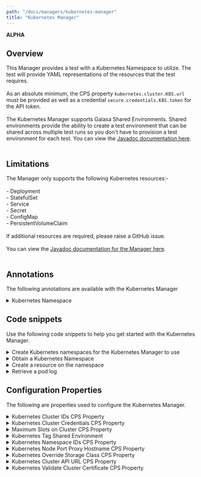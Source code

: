 ```yaml
---
path: "/docs/managers/kubernetes-manager"
title: "Kubernetes Manager"
---
```


**ALPHA**

## Overview
This Manager provides a test with a Kubernetes Namespace to utilize. The test will provide YAML representations of the resources that the test requires. <br><br> As an absolute minimum, the CPS property <code>kubernetes.cluster.K8S.url</code> must be provided as well as a credential <code>secure.credentials.K8S.token</code> for the API token. <br><br> The Kubernetes Manager supports Galasa Shared Environments. Shared environments provide  the ability to create a test environment that can be shared across multiple test runs  so you don't have to provision a test environment for each test. You can view the <a href="https://javadoc.galasa.dev/dev/galasa/cicsts/package-summary.html" target="_blank" rel="noopener noreferrer"> Javadoc documentation here</a>. <br><br>

## Limitations
The Manager only supports the following Kubernetes resources:-<br> <br> - Deployment<br> - StatefulSet<br> - Service<br> - Secret<br> - ConfigMap<br> - PersistentVolumeClaim<br> <br> If additional resources are required, please raise a GitHub issue.<br><br> You can view the <a href="https://javadoc.galasa.dev/dev/galasa/kubernetes/package-summary.html">Javadoc documentation for the Manager here</a>. <br><br>


## Annotations

The following annotations are available with the Kubernetes Manager
<details>
<summary>Kubernetes Namespace</summary>

| Annotation: | Kubernetes Namespace |
| --------------------------------------- | :------------------------------------- |
| Name: | @KubernetesNamespace |
| Description: | The <code>@KubernetesNamespace</code> annotation requests the Kubernetes Manager to allocate a namespace on the infrastructure Kubernetes clusters.  The test can request as many namespaces as required so long as they  can be supported simultaneously by the Kubernetes Manager configuration. |
| Attribute: `kubernetesNamespaceTag` |  The <code>kubernetesNamespaceTag</code> identifies the Kubernetes names to other Managers or Shared Environments.  If a test is using multiple  Kubernetes namespace, each separate Kubernetes namespace must have a unique tag.  If more than one Kubernetes namespace use the same tag, they will refer to the  same Kubernetes namespace. |
| Syntax: | <code>@KubernetesNamespace<br> public IKubernetesNamesapce namespace;<br> </code> |
| Notes: | The <code>IKubernetesNamespace</code> interface gives the test access to create and manage resources on the Kubernetes cluster.  See <a href="https://javadoc-snapshot.galasa.dev/dev/galasa/kubernetes/KubernetesNamespace.html" target="_blank">KubernetesNamespace</a> and <a href="https://javadoc-snapshot.galasa.dev/dev/galasa/kubernetes/IKubernetesNamespace.html" target="_blank">IKubernetesNamespace</a> to find out more. |

</details>



## Code snippets

Use the following code snippets to help you get started with the Kubernetes Manager.
 
<details><summary>Create Kubernetes namespaces for the Kubernetes Manager to use</summary>

Note: Isolated namespaces must be provided for the Kubernetes Manager to use.  The Manager deletes any resources that 
exist on the namespace once a test has finished.

The following are example scripts and yaml files necessary to create namespaces:
1. [Namespace creation script](https://github.com/galasa-dev/managers/blob/master/galasa-managers-parent/galasa-managers-cloud-parent/dev.galasa.kubernetes.manager/examples/namespaces.yaml)
1. [Create Service Account for the Manager to use (including api token)](https://github.com/galasa-dev/managers/blob/master/galasa-managers-parent/galasa-managers-cloud-parent/dev.galasa.kubernetes.manager/examples/account.sh)
1. [The RBAC rules to be applied to each namespace](https://github.com/galasa-dev/managers/blob/master/galasa-managers-parent/galasa-managers-cloud-parent/dev.galasa.kubernetes.manager/examples/rbac.yaml)
</details>

<details><summary>Obtain a Kubernetes Namespace</summary>

```java
@KubernetesNamespace()
public IKubernetesNamespace namespace;
```

This code requests the Kubernetes Manager to allocate a namespace for the test to use.

There is no limit in Galasa on how many Kubernetes Namespaces can be used within a single test. The only limit is the number of Kubernetes Namespaces that can be started in the Galasa Ecosystem. This limit is set by the Galasa Administrator and is typically set to the maximum number of namespaces defined in the Kubernetes cluster.  If there are not enough slots available for an automated run, the run is put back on the queue in waiting state to retry.  Local test runs fail if there are not enough container slots available.
</details>

<details><summary>Create a resource on the namespace</summary>

```java
@ArtifactManager
public IArtifactManager artifactManager

@KubernetesNamespace()
public IKubernetesNamespace namespace;

@Test
public void test() {
	IBundleResources bundleResources = artifactManager.getBundleResources(getClass());
	
	String yaml = bundleResource.streamAsString(bundleResources.retrieveFile("/example.yaml"));
	
	IResource resource = namespace.createResource(yaml);
}

```

In this snippet, the test retrieves the contents of the `/example.yaml` resource file as a String.  The yaml file is passed the namespace for creation.  The yaml must contain only one Kubernetes resource.

The resource is created but is not checked to see if the resource has been started or allocated.
</details>

<details><summary>Retrieve a pod log</summary>

```java
IStatefulSet statefulSet = (IStatefulSet)namespace.createResource(yaml);

List<IPodLog> podLogs = statefulSet.getPodLogs("containername");

```

As Deployments and StatefulSets can have multiple pods and therefore containers with the same name,  a List is returned containing all the current logs for all the named containers.
</details>

## Configuration Properties

The following are properties used to configure the Kubernetes Manager.
 
<details>
<summary>Kubernetes Cluster IDs CPS Property</summary>

| Property: | Kubernetes Cluster IDs CPS Property |
| --------------------------------------- | :------------------------------------- |
| Name: | kubernetes.cluster.ids |
| Description: | Provides a comma separated list of the active Kubernetes Clusters that are defined in the CPS |
| Required:  | No |
| Default value: | Defaults to a single cluster ID of K8S if the property is missing |
| Valid values: | A comma separated list of alphanumeric IDs.  Normally uppercased. |
| Examples: | <code>kubernetes.cluster.ids=K8S,ALTERNATE</code> |

</details>
 
<details>
<summary>Kubernetes Cluster Credentials CPS Property</summary>

| Property: | Kubernetes Cluster Credentials CPS Property |
| --------------------------------------- | :------------------------------------- |
| Name: | kubernetes.cluster.[XXXX.]credentials |
| Description: | Provides the Credentials ID for the token required to access the Kubernetes cluster |
| Required:  | No |
| Default value: | K8S |
| Valid values: | A valid credentials ID. Galasa convention states IDs should be uppercase |
| Examples: | <code>kubernetes.cluster.K8S.credentials=K8S<br> kubernetes.cluster.credentials=K8S</code> |

</details>
 
<details>
<summary>Maximum Slots on Cluster CPS Property</summary>

| Property: | Maximum Slots on Cluster CPS Property |
| --------------------------------------- | :------------------------------------- |
| Name: | kubernetes.cluster.[XXXX.]max.slots |
| Description: | Specifies the maximum number of slots(namespaces) that can be allocated at one time on the cluster |
| Required:  | No |
| Default value: | Defaults to 2 if not provided |
| Valid values: | Integer value.  A value <0 disables the cluster. |
| Examples: | <code>kubernetes.cluster.K8S.max.slots=5</code> |

</details>
 
<details>
<summary>Kubernetes Tag Shared Environment</summary>

| Property: | Kubernetes Tag Shared Environment |
| --------------------------------------- | :------------------------------------- |
| Name: | kubernetes.namespace.tag.XXXXXX.shared.environment |
| Description: | Tells the Kubernetes Manager which Shared Environment is assigned to a namespace tag |
| Required:  | No |
| Default value: | None |
| Valid values: | A valid Shared Environment |
| Examples: | <code>kubernetes.namespace.tag.SHARED.shared.environment=M1</code> |

</details>
 
<details>
<summary>Kubernetes Namespace IDs CPS Property</summary>

| Property: | Kubernetes Namespace IDs CPS Property |
| --------------------------------------- | :------------------------------------- |
| Name: | kubernetes.cluster.[XXXX.]namespaces |
| Description: | Provides a comma separated list of the namespaces that are available on the cluster |
| Required:  | No |
| Default value: | Defaults to galasa{1-2} if not provided |
| Valid values: | A comma separated list of valid Kubernetes namespaces with resource pooling expanders |
| Examples: | <code>kubernetes.cluster.K8S.namespaces=galasa1,galasa{2-9}<br> kubebernetes.cluster.namespaces=bob1,bob2,bob3</code> |

</details>
 
<details>
<summary>Kubernetes Node Port Proxy Hostname CPS Property</summary>

| Property: | Kubernetes Node Port Proxy Hostname CPS Property |
| --------------------------------------- | :------------------------------------- |
| Name: | kubernetes.cluster.XXXX.nodeport.proxy.hostname |
| Description: | Provides the hostname that NodePorts can be accessed on. |
| Required:  | No |
| Default value: | The hostname as specified in the API URL |
| Valid values: | A valid URL hostname |
| Examples: | <code>kubernetes.cluster.K8S.nodeport.proxy.hostname=cluster.org</code> |

</details>
 
<details>
<summary>Kubernetes Override Storage Class CPS Property</summary>

| Property: | Kubernetes Override Storage Class CPS Property |
| --------------------------------------- | :------------------------------------- |
| Name: | kubernetes.cluster.[XXXX.]override.storageclass |
| Description: | Provides a Kubernetes StorageClass that is set on all PersistentVolumeClaims that are created in the Kubernetes namespace.   The value of this property is set in the property *spec.storageClassName* |
| Required:  | No |
| Default value: | None |
| Valid values: | A valid StorageClass that is defined in the Kubernetes cluster |
| Examples: | <code>kubernetes.cluster.K8S.override.storageclass=fast<br> kubernetes.cluster.override.storageclass=slow</code> |

</details>
 
<details>
<summary>Kubernetes Cluster API URL CPS Property</summary>

| Property: | Kubernetes Cluster API URL CPS Property |
| --------------------------------------- | :------------------------------------- |
| Name: | kubernetes.cluster.XXXX.url |
| Description: | The API URL of the Kubernetes Cluster |
| Required:  | Yes |
| Default value: | None |
| Valid values: | A valid URL |
| Examples: | <code>kubernetes.cluster.K8S.url=http://cluster.org:8443</code> |

</details>
 
<details>
<summary>Kubernetes Validate Cluster Certificate CPS Property</summary>

| Property: | Kubernetes Validate Cluster Certificate CPS Property |
| --------------------------------------- | :------------------------------------- |
| Name: | kubernetes.cluster.[XXXX.]validate.certificate |
| Description: | Validates the Kubernetes Cluster API Certificate |
| Required:  | No |
| Default value: | true |
| Valid values: | true or false |
| Examples: | <code>kubernetes.cluster.K8S.validate.certificate=false<br> kubernetes.cluster.validate.certificate=true</code> |

</details>
